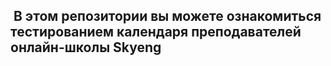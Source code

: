 <h2>&nbsp;В этом репозитории вы можете ознакомиться тестированием календаря преподавателей онлайн-школы Skyeng</h2>



